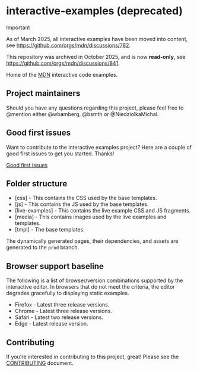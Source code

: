# interactive-examples (deprecated)

> [!IMPORTANT]
> As of March 2025, all interactive examples have been moved into content, see <https://github.com/orgs/mdn/discussions/782>.
>
> This repository was archived in October 2025, and is now **read-only**, see <https://github.com/orgs/mdn/discussions/841>.

Home of the [MDN](https://developer.mozilla.org/) interactive code examples.

## Project maintainers

Should you have any questions regarding this project, please feel free to @mention either @wbamberg, @bsmth or @NiedziolkaMichal.

## Good first issues

Want to contribute to the interactive examples project? Here are a couple of good first issues to get you started. Thanks!

[Good first issues](https://github.com/mdn/interactive-examples/issues?q=is%3Aissue+is%3Aopen+sort%3Aupdated-desc+label%3A%22example+needed%22+no%3Aassignee)

## Folder structure

- [css] - This contains the CSS used by the base templates.
- [js] - This contains the JS used by the base templates.
- [live-examples] - This contains the live example CSS and JS fragments.
- [media] - This contains images used by the live examples and templates.
- [tmpl] - The base templates.

The dynamically generated pages, their dependencies, and assets are generated to the `prod` branch.

## Browser support baseline

The following is a list of browser/version combinations supported by the interactive editor. In browsers that do not meet the criteria, the editor degrades gracefully to displaying static examples.

- Firefox - Latest three release versions.
- Chrome - Latest three release versions.
- Safari - Latest two release versions.
- Edge - Latest release version.

## Contributing

If you're interested in contributing to this project, great! Please see the [CONTRIBUTING](CONTRIBUTING.md) document.
